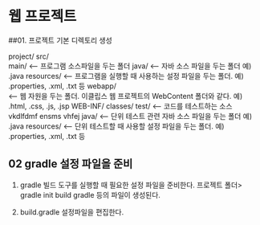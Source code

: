 # 웹 프로젝트
##01. 프로젝트 기본 디렉토리 생성

project/
  src/      
    main/               <-- 프로그램 소스파일을 두는 폴더
      java/             <-- 자바 소스 파일을 두는 폴더
                            예) .java
      resources/        <-- 프로그램을 실행할 때 사용하는 설정 파일을 두는 폴더.
                            예) .properties, .xml, .txt 등
      webapp/         
                        <-- 웹 자원을 두는 폴더. 이클립스 웹 프로젝트의 WebContent 폴더와 같다.
                            예) .html, .css, .js, .jsp
        WEB-INF/
          classes/
    test/               <-- 코드를 테스트하는 소스 vkdlfdmf ensms vhfej
      java/             <-- 단위 테스트 관련 자바 소스 파일을 두는 폴더
                            예) .java
      resources/        <-- 단위 테스트할 때 사용할 설정 파일을 두는 폴더.
                            예) .properties, .xml, .txt 등
                            
## 02 gradle 설정 파일을 준비

1) gradle 빌드 도구를 실행할 때 필요한 설정 파일을 준비한다.
프로젝트 폴더> gradle init
build gradle 등의 파일이 생성된다.

2) build.gradle 설정파일을 편집한다.
